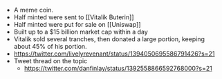 - A meme coin.
- Half minted were sent to [[Vitalik Buterin]]
- Half minted were put for sale on [[Uniswap]]
- Built up to a $15 billion market cap within a day
- Vitalik sold several tranches, then donated a large portion, keeping about 45% of his portion.
- https://twitter.com/livelyrevenant/status/1394050695586791426?s=21
- Tweet thread on the topic
    - https://twitter.com/danfinlay/status/1392558866592768000?s=21
